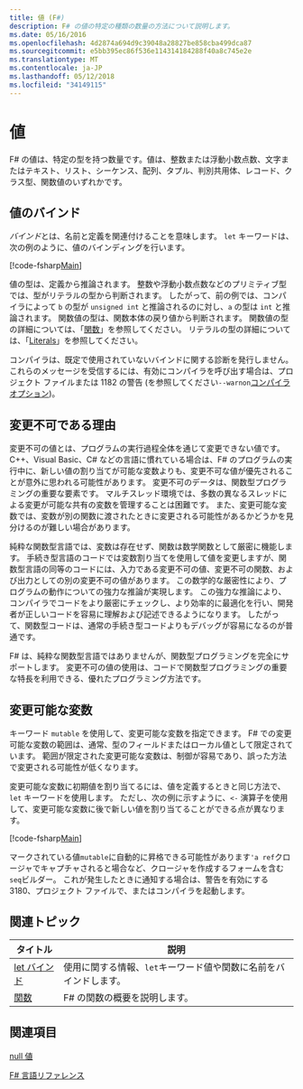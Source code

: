 ```yaml
---
title: 値 (F#)
description: F# の値の特定の種類の数量の方法について説明します。
ms.date: 05/16/2016
ms.openlocfilehash: 4d2874a694d9c39048a28827be858cba499dca87
ms.sourcegitcommit: e5bb395ec86f536e114314184288f40a8c745e2e
ms.translationtype: MT
ms.contentlocale: ja-JP
ms.lasthandoff: 05/12/2018
ms.locfileid: "34149115"
---
```

# <a name="values"></a>値

F# の値は、特定の型を持つ数量です。値は、整数または浮動小数点数、文字またはテキスト、リスト、シーケンス、配列、タプル、判別共用体、レコード、クラス型、関数値のいずれかです。


## <a name="binding-a-value"></a>値のバインド
*バインド*とは、名前と定義を関連付けることを意味します。 `let` キーワードは、次の例のように、値のバインディングを行います。

[!code-fsharp[Main](../../../../samples/snippets/fsharp/lang-ref-1/snippet601.fs)]

値の型は、定義から推論されます。 整数や浮動小数点数などのプリミティブ型では、型がリテラルの型から判断されます。 したがって、前の例では、コンパイラによって `b` の型が `unsigned int` と推論されるのに対し、`a` の型は `int` と推論されます。 関数値の型は、関数本体の戻り値から判断されます。 関数値の型の詳細については、「[関数](../functions/index.md)」を参照してください。 リテラルの型の詳細については、「[Literals](../literals.md)」を参照してください。

コンパイラは、既定で使用されていないバインドに関する診断を発行しません。 これらのメッセージを受信するには、有効にコンパイラを呼び出す場合は、プロジェクト ファイルまたは 1182 の警告 (を参照してください`--warnon`[コンパイラ オプション](../compiler-options.md))。

## <a name="why-immutable"></a>変更不可である理由
変更不可の値とは、プログラムの実行過程全体を通じて変更できない値です。 C++、Visual Basic、C# などの言語に慣れている場合は、F# のプログラムの実行中に、新しい値の割り当てが可能な変数よりも、変更不可な値が優先されることが意外に思われる可能性があります。 変更不可のデータは、関数型プログラミングの重要な要素です。 マルチスレッド環境では、多数の異なるスレッドによる変更が可能な共有の変数を管理することは困難です。 また、変更可能な変数では、変数が別の関数に渡されたときに変更される可能性があるかどうかを見分けるのが難しい場合があります。

純粋な関数型言語では、変数は存在せず、関数は数学関数として厳密に機能します。 手続き型言語のコードでは変数割り当てを使用して値を変更しますが、関数型言語の同等のコードには、入力である変更不可の値、変更不可の関数、および出力としての別の変更不可の値があります。 この数学的な厳密性により、プログラムの動作についての強力な推論が実現します。 この強力な推論により、コンパイラでコードをより厳密にチェックし、より効率的に最適化を行い、開発者が正しいコードを容易に理解および記述できるようになります。 したがって、関数型コードは、通常の手続き型コードよりもデバッグが容易になるのが普通です。

F# は、純粋な関数型言語ではありませんが、関数型プログラミングを完全にサポートします。 変更不可の値の使用は、コードで関数型プログラミングの重要な特長を利用できる、優れたプログラミング方法です。


## <a name="mutable-variables"></a>変更可能な変数
キーワード `mutable` を使用して、変更可能な変数を指定できます。 F# での変更可能な変数の範囲は、通常、型のフィールドまたはローカル値として限定されています。 範囲が限定された変更可能な変数は、制御が容易であり、誤った方法で変更される可能性が低くなります。

変更可能な変数に初期値を割り当てるには、値を定義するときと同じ方法で、`let` キーワードを使用します。 ただし、次の例に示すように、`<-` 演算子を使用して、変更可能な変数に後で新しい値を割り当てることができる点が異なります。

[!code-fsharp[Main](../../../../samples/snippets/fsharp/lang-ref-1/snippet602.fs)]

マークされている値`mutable`に自動的に昇格できる可能性があります`'a ref`クロージャでキャプチャされると場合など、クロージャを作成するフォームを含む`seq`ビルダー。 これが発生したときに通知する場合は、警告を有効にする 3180、プロジェクト ファイルで、またはコンパイラを起動します。
    
## <a name="related-topics"></a>関連トピック


|タイトル|説明|
|-----|-----------|
|[let バインド](../functions/let-bindings.md)|使用に関する情報、`let`キーワード値や関数に名前をバインドします。|
|[関数](../functions/index.md)|F# の関数の概要を説明します。|

## <a name="see-also"></a>関連項目
[null 値](null-Values.md)

[F# 言語リファレンス](../index.md)
